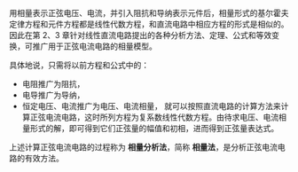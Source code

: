 用相量表示正弦电压、电流，并引入阻抗和导纳表示元件后，相量形式的基尔霍夫定律方程和元件方程都是线性代数方程，和直流电路中相应方程的形式是相似的。
因此在第 2、3 章针对线性直流电路提出的各种分析方法、定理、公式和等效变换，可推广用于正弦电流电路的相量模型。

具体地说，只需将以前方程和公式中的：
- 电阻推广为阻抗，
- 电导推广为导纳，
- 恒定电压、电流推广为电压、电流相量，
就可以按照直流电路的计算方法来计算正弦电流电路，这时所列方程为复系数线性代数方程。由待求电压、电流相量形式的解，即可得到它们正弦量的幅值和初相，进而得到正弦量表达式。

上述计算正弦电流电路的过程称为 **相量分析法**，简称 **相量法**，是分析正弦电流电路的有效方法。